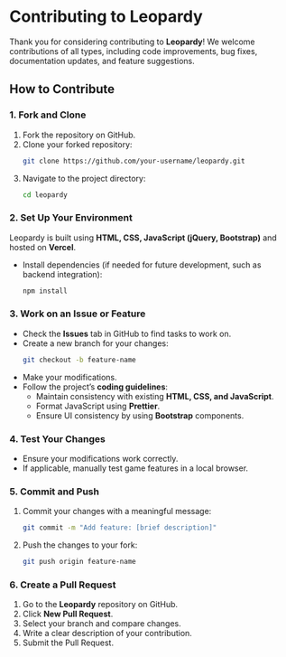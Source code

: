 # Contributing to Leopardy

Thank you for considering contributing to **Leopardy**! We welcome contributions of all types, including code improvements, bug fixes, documentation updates, and feature suggestions.

## How to Contribute

### 1. Fork and Clone

1. Fork the repository on GitHub.
2. Clone your forked repository:
   ```sh
   git clone https://github.com/your-username/leopardy.git
   ```
3. Navigate to the project directory:
   ```sh
   cd leopardy
   ```

### 2. Set Up Your Environment

Leopardy is built using **HTML, CSS, JavaScript (jQuery, Bootstrap)** and hosted on **Vercel**.

- Install dependencies (if needed for future development, such as backend integration):
  ```sh
  npm install
  ```

### 3. Work on an Issue or Feature

- Check the **Issues** tab in GitHub to find tasks to work on.
- Create a new branch for your changes:
  ```sh
  git checkout -b feature-name
  ```
- Make your modifications.
- Follow the project’s **coding guidelines**:
  - Maintain consistency with existing **HTML, CSS, and JavaScript**.
  - Format JavaScript using **Prettier**.
  - Ensure UI consistency by using **Bootstrap** components.

### 4. Test Your Changes

- Ensure your modifications work correctly.
- If applicable, manually test game features in a local browser.

### 5. Commit and Push

1. Commit your changes with a meaningful message:
   ```sh
   git commit -m "Add feature: [brief description]"
   ```
2. Push the changes to your fork:
   ```sh
   git push origin feature-name
   ```

### 6. Create a Pull Request

1. Go to the **Leopardy** repository on GitHub.
2. Click **New Pull Request**.
3. Select your branch and compare changes.
4. Write a clear description of your contribution.
5. Submit the Pull Request.
